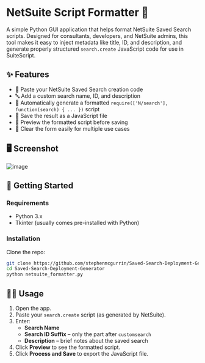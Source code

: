 # NetSuite Script Formatter 🧾

A simple Python GUI application that helps format NetSuite Saved Search scripts. Designed for consultants, developers, and NetSuite admins, this tool makes it easy to inject metadata like title, ID, and description, and generate properly structured `search.create` JavaScript code for use in SuiteScript.

## ✨ Features

- 📝 Paste your NetSuite Saved Search creation code
- 🔤 Add a custom search name, ID, and description
- 🔄 Automatically generate a formatted `require(['N/search'], function(search) { ... })` script
- 💾 Save the result as a JavaScript file
- 👀 Preview the formatted script before saving
- 🧹 Clear the form easily for multiple use cases

## 🖥️ Screenshot

![image](https://github.com/user-attachments/assets/71234069-3f8c-42ba-877b-3e4748b11144)

## 🚀 Getting Started

### Requirements

- Python 3.x
- Tkinter (usually comes pre-installed with Python)

### Installation

Clone the repo:

```bash
git clone https://github.com/stephenmcgurrin/Saved-Search-Deployment-Generator.git
cd Saved-Search-Deployment-Generator
python netsuite_formatter.py
```

## 🧑‍💻 Usage

1. Open the app.
2. Paste your `search.create` script (as generated by NetSuite).
3. Enter:
   - **Search Name**
   - **Search ID Suffix** – only the part after `customsearch`
   - **Description** – brief notes about the saved search
4. Click **Preview** to see the formatted script.
5. Click **Process and Save** to export the JavaScript file.
